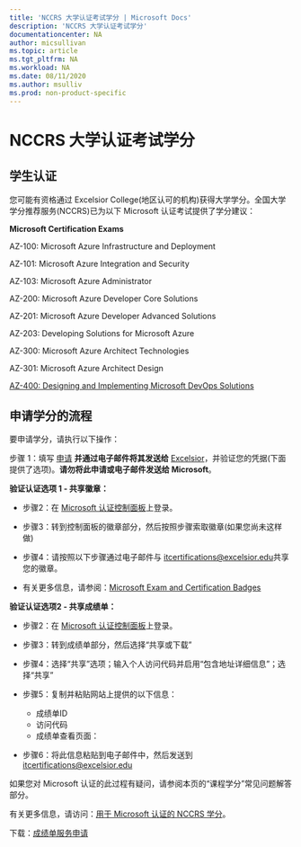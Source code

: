 ```yaml
---
title: 'NCCRS 大学认证考试学分 | Microsoft Docs'
description: 'NCCRS 大学认证考试学分'
documentationcenter: NA 
author: micsullivan
ms.topic: article
ms.tgt_pltfrm: NA
ms.workload: NA
ms.date: 08/11/2020
ms.author: msulliv
ms.prod: non-product-specific
---
```

# NCCRS 大学认证考试学分

## 学生认证

您可能有资格通过 Excelsior College(地区认可的机构)获得大学学分。全国大学学分推荐服务(NCCRS)已为以下 Microsoft 认证考试提供了学分建议：

**Microsoft Certification Exams**

AZ-100: Microsoft Azure Infrastructure and Deployment

AZ-101: Microsoft Azure Integration and Security

AZ-103: Microsoft Azure Administrator

AZ-200: Microsoft Azure Developer Core Solutions

AZ-201: Microsoft Azure Developer Advanced Solutions

AZ-203: Developing Solutions for Microsoft Azure

AZ-300: Microsoft Azure Architect Technologies

AZ-301: Microsoft Azure Architect Design

[AZ-400: Designing and Implementing Microsoft DevOps Solutions](https://docs.microsoft.com/learn/certifications/exams/az-400)

## 申请学分的流程

要申请学分，请执行以下操作：

步骤 1：填写 [申请](https://query.prod.cms.rt.microsoft.com/cms/api/am/binary/RE2PlKU) **并通过电子邮件将其发送给** [Excelsior](https://query.prod.cms.rt.microsoft.com/cms/api/am/binary/RE2PlKU)，并验证您的凭据(下面提供了选项)。**请勿将此申请或电子邮件发送给 Microsoft**。

**验证认证选项 1 - 共享徽章：**

- 步骤2：在 [Microsoft 认证控制面板](https://aka.ms/certdashboard)上登录。

- 步骤3：转到控制面板的徽章部分，然后按照步骤索取徽章(如果您尚未这样做)

- 步骤4：请按照以下步骤通过电子邮件与 [itcertifications@excelsior.edu](mailto:itcertifications@excelsior.edu)共享您的徽章。

- 有关更多信息，请参阅：[Microsoft Exam and Certification Badges](/learn/certifications/badges)

**验证认证选项2 - 共享成绩单：**

- 步骤2：在 [Microsoft 认证控制面板](https://aka.ms/certdashboard)上登录。

- 步骤3：转到成绩单部分，然后选择“共享或下载”

- 步骤4：选择“共享”选项；输入个人访问代码并启用“包含地址详细信息”；选择“共享”

- 步骤5：复制并粘贴网站上提供的以下信息：

  - 成绩单ID <nnnnnnn>  
  - 访问代码 <nnnnnnnn>
  - 成绩单查看页面：<URL>

- 步骤6：将此信息粘贴到电子邮件中，然后发送到 [itcertifications@excelsior.edu](mailto:itcertifications@excelsior.edu)

如果您对 Microsoft 认证的此过程有疑问，请参阅本页的“课程学分”常见问题解答部分。

有关更多信息，请访问：[用于 Microsoft 认证的 NCCRS 学分](http://www.nationalccrs.org/organizations/microsoft)。

下载：[成绩单服务申请](https://query.prod.cms.rt.microsoft.com/cms/api/am/binary/RE2P3u5)
